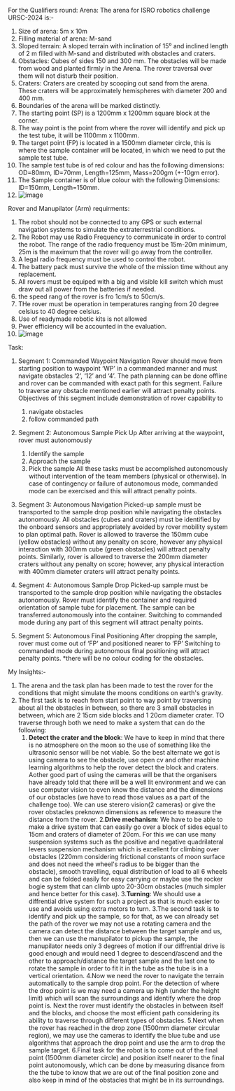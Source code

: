 For the Qualifiers round:
Arena:
The arena for ISRO robotics challenge URSC-2024 is:-
1.	Size of arena: 5m x 10m
2.	Filling material of arena: M-sand
3.  Sloped terrain: A sloped terrain with inclination of 15⁰ and inclined length of 2 m filled with M-sand and distributed with obstacles and craters.
4.  Obstacles: Cubes of sides 150 and 300 mm. The obstacles will be made from wood and planted firmly in the Arena. The rover traversal over them will not disturb their position.
5.  Craters: Craters are created by scooping out sand from the arena. These craters will be
    approximately hemispheres with diameter 200 and 400 mm.
6.  Boundaries of the arena will be marked distinctly.
7.  The starting point (SP) is a 1200mm x 1200mm square block at the corner.
8.  The way point is the point from where the rover will identify and pick up the test tube, it will be 1100mm x 1100mm.
9.  The target point (FP) is located in a 1500mm diameter circle, this is where the sample container will be located, in which we need to put the sample test tube.
10. The sample test tube is of red colour and has the following dimensions: OD=80mm, ID=70mm, Length=125mm, Mass=200gm (+-10gm error).
11. The Sample container is of blue colour with the following Dimensions: ID=150mm, Length=150mm.
12. ![image](https://github.com/user-attachments/assets/7889b241-b0fa-4ada-bb2a-12df0d32e5b8)


Rover and Manupilator (Arm) requirments:
1. The robot should not be connected to any GPS or such external navigation systems to simulate the extraterrestrial conditions.
2. The Robot may use Radio Frequency to communicate in order to control the robot. The range of the radio frequency must be 15m-20m minimum, 25m is the maximum that the rover will go away from the controller.
3. A legal radio frequency must be used to control the robot.
4. The battery pack must survive the whole of the mission time without any replacement.
5. All rovers must be equiped with a big and visible kill switch which must draw out all power from the batteries if needed.
6. the speed rang of the rover is fro 1cm/s to 50cm/s.
7. THe rover must be operation in temperatures ranging from 20 degree celsius to 40 degree celsius.
8. Use of readymade robotic kits is not allowed
9. Pwer efficiency will be accounted in the evaluation.
10. ![image](https://github.com/user-attachments/assets/9d3d0c77-0327-48de-af5a-a9c1e2fc0e57)


Task:
1. Segment 1: Commanded Waypoint Navigation
    Rover should move from starting position to waypoint ‘WP’ in a commanded manner and must navigate obstacles ‘2’, ‘12’ and ‘4’. The path planning can be done offline and rover can be commanded with exact path for this        segment. Failure to traverse any obstacle mentioned earlier will attract penalty points.
    Objectives of this segment include demonstration of rover capability to
    1. navigate obstacles
    2. follow commanded path

2.  Segment 2: Autonomous Sample Pick Up
    After arriving at the waypoint, rover must autonomously
    1. Identify the sample
    2. Approach the sample
    3. Pick the sample
    All these tasks must be accomplished autonomously without intervention of the team members (physical or otherwise). In case of contingency or failure of autonomous mode, commanded mode can be exercised and this will         attract penalty points.

3. Segment 3: Autonomous Navigation
    Picked-up sample must be transported to the sample drop position while navigating the obstacles autonomously. All obstacles (cubes and craters) must be identified by the onboard sensors and appropriately avoided by          rover mobility system to plan optimal path.
    Rover is allowed to traverse the 150mm cube (yellow obstacles) without any penalty on score, however any physical interaction with 300mm cube (green obstacles) will attract penalty points.
    Similarly, rover is allowed to traverse the 200mm diameter craters without any penalty on score; however, any physical interaction with 400mm diameter craters will attract penalty points.

4. Segment 4: Autonomous Sample Drop
    Picked-up sample must be transported to the sample drop position while navigating the obstacles autonomously. Rover must identify the container and required orientation of sample tube for placement. The sample can be        transferred autonomously into the container. Switching to commanded mode during any part of this segment will attract penalty points.

5. Segment 5: Autonomous Final Positioning
    After dropping the sample, rover must come out of ‘FP’ and positioned nearer to ‘FP’ Switching to commanded mode during autonomous final positioning will attract penalty points.
   *there will be no colour coding for the obstacles.

My Insights:-
1. The arena and the task plan has been made to test the rover for the conditions that might simulate the moons conditions on earth's gravity.
2. The first task is to reach from start point to way point by traversing about all the obstacles in between, so there are 3 small obstacles in between, which are 2 15cm side blocks and 1 20cm diameter crater. TO traverse      through both we need to make a system that can do the following:
   1. **Detect the crater and the block**: We have to keep in mind that there is no atmosphere on the moon so the use of something like the ultrasonic sensor will be not viable. So the best alternate we got is using camera       to see the obstacle, use open cv and other machine learning algorithms to help the rover detect the block and craters. Aother good part of using the cameras will be that the organisers have already told that there           will be a well lit environment and we can use computer vision to even know the distance and the dimensions of our obstacles (we have to read those values as a part of the challenge too). We can use sterero vision(2          cameras) or give the rover obstacles preknown dimensions as reference to measure the distance from the rover.
   2.**Drive mechanism**: We have to be able to make a drive system that can easily go over a block of sides equal to 15cm and craters of diameter of 20cm. For this we can use many suspension systems such as the positive         and negative quadrilateral levers suspension mechanism which is excellent for climbing over obstacles (220mm considering frictional constants of moon surface and does not need the wheel's radius to be bigger than the        obstacle), smooth travelling, equal distribution of load to all 6 wheels and can be folded easily for easy carrying or maybe use the rocker bogie system that can climb upto 20-30cm obstacles (much simpler and hence          better for this case).
   3.**Turning**: We should use a diffrential drive system for such a project as that is much easier to use and avoids using extra motors to turn.
3.The second task is to identify and pick up the sample, so for that, as we can already set the path of the rover we may not use a rotating camera and the camera can detect the distance between the target sample and us,       then we can use the manupilator to pickup the sample, the manupilator needs only 3 degrees of motion if our diffrential drive is good enough and would need 1 degree to descend/ascend and the other to approach/distance the   target sample and the last one to rotate the sample in order to fit it in the tube as the tube is in a vertical orientation.
4.Now we need the rover to navigate the terrain automatically to the sample drop point. For the detection of where the drop point is we may need a camera up high (under the height limit) which will scan the surroundings       and identify where the drop point is. Next the rover must identify the obstacles in between itself and the blocks, and choose the most efficient path considering its ability to traverse through different types of            obstacles.
5.Next when the rover has reached in the drop zone (1500mm diameter circular region), we may use the cameras to identify the blue tube and use algorithms that approach the drop point and use the arm to drop the sample         target.
6.Final task for the robot is to come out of the final point (1500mm diameter circle) and position itself nearer to the final point autonomously, which can be done by measuring disance from the the tube to know that we are out of the final position zone and also keep in mind of the obstacles that might be in its surroundings.





